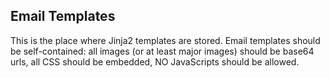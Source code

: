 ## Email Templates

This is the place where Jinja2 templates are stored. Email templates should be self-contained: all images (or at least major images) should be base64 urls, all CSS should be embedded, NO JavaScripts should be allowed.
